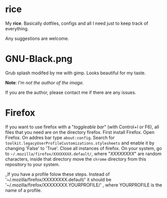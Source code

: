 # rice
My **rice**. Basically dotfiles, configs and all I need just to keep track of
everything.


Any suggestions are welcome.


# GNU-Black.png
Grub splash modifed by me with gimp. Looks beautiful for my taste.


**Note**: _I'm not the author of the image._

If you are the author, please contact me if there are any issues.

# Firefox
If you want to use firefox with a "_toggleable bar_" (with Control+l or F6),
all files that you need are on the directory firefox. First install Firefox.
Open Firefox. On addres bar type `about:config`. Search for
`toolkit.legacyUserProfileCustomizations.stylesheets` and enable it by changing
'False' to 'True'. Close all instances of firefox. On your system, go to
`~/.mozilla/firefox/XXXXXXXX.default/`, where "_XXXXXXXX_" are random
characters, inside that directory move the `chrome` directory from this
repository to your system.


_If you have a profile folow these steps. Instead of
'~/.mozilla/firefox/XXXXXXXX.default/' it should be
'~/.mozilla/firefox/XXXXXXXX.YOURPROFILE/' , where YOURPROFILE is the name of a
profile.
